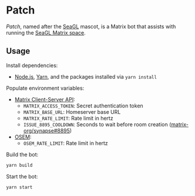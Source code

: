 # Patch

*Patch*, named after the [SeaGL] mascot, is a Matrix bot that assists with running the [SeaGL Matrix space].

## Usage

Install dependencies:

  - [Node.js], [Yarn], and the packages installed via `yarn install`

Populate environment variables:

  - [Matrix Client-Server API]:
    - `MATRIX_ACCESS_TOKEN`: Secret authentication token
    - `MATRIX_BASE_URL`: Homeserver base URL
    - `MATRIX_RATE_LIMIT`: Rate limit in hertz
    - `ISSUE_8895_COOLDOWN`: Seconds to wait before room creation ([matrix-org/synapse#8895])
  - [OSEM]:
    - `OSEM_RATE_LIMIT`: Rate limit in hertz

Build the bot:

```bash
yarn build
```

Start the bot:

```bash
yarn start
```

[Matrix Client-Server API]: https://spec.matrix.org/v1.4/client-server-api/
[matrix-org/synapse#8895]: https://github.com/matrix-org/synapse/issues/8895
[Node.js]: https://nodejs.org/
[OSEM]: https://osem.seagl.org/
[SeaGL]: https://seagl.org/
[SeaGL Matrix space]: https://seagl.org/meet
[Yarn]: https://yarnpkg.com/
